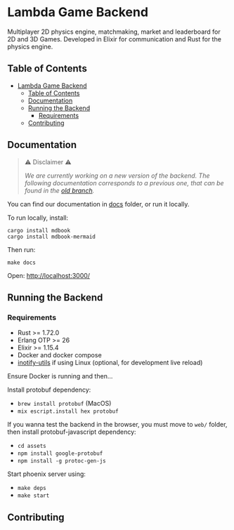 # Lambda Game Backend

Multiplayer 2D physics engine, matchmaking, market and leaderboard for 2D and 3D Games. Developed in Elixir for communication and Rust for the physics engine.

## Table of Contents

- [Lambda Game Backend](#lambda-game-backend)
  - [Table of Contents](#table-of-contents)
  - [Documentation](#documentation)
  - [Running the Backend](#running-the-backend)
    - [Requirements](#requirements)
  - [Contributing](#contributing)


## Documentation

>⚠️ Disclaimer ⚠️
>
>*We are currently working on a new version of the backend. The following documentation corresponds to a previous one, 
that can be found in the [old branch](https://github.com/lambdaclass/game_backend/tree/old).*

You can find our documentation in [docs](./docs/src/README.md) folder, or run it locally.

To run locally, install:

```
cargo install mdbook
cargo install mdbook-mermaid
```

Then run:

```
make docs
```

Open: [http://localhost:3000/](http://localhost:3000/)

## Running the Backend

### Requirements

- Rust >= 1.72.0
- Erlang OTP >= 26
- Elixir >= 1.15.4
- Docker and docker compose
- [inotify-utils](https://hexdocs.pm/phoenix/installation.html#inotify-tools-for-linux-users) if using Linux (optional, for development live reload)

Ensure Docker is running and then...

Install protobuf dependency:
  - ```brew install protobuf``` (MacOS)
  - ```mix escript.install hex protobuf```

If you wanna test the backend in the browser, you must move to ```web/``` folder, then install protobuf-javascript dependency:
  - ```cd assets```
  - ```npm install google-protobuf```
  - ```npm install -g protoc-gen-js```

Start phoenix server using:
  - ```make deps```
  - ```make start```

## Contributing
